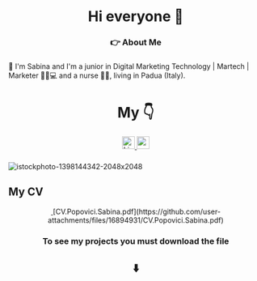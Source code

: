 ###

<h1 align="center">Hi everyone 👋</h1>

###

<h3 align="center">👉 About Me</h3>

###

<p align="left">🔸 I'm Sabina and I'm a junior in Digital Marketing Technology | Martech | Marketer 👩‍💻💻 and a nurse 💉💊, living in Padua (Italy).<br></p>

<h1 align="center">My 👇</h1>

<div align="center">
<a href="https://www.linkedin.com/in/sabina-popovici/" target="_blank">
  <img src="https://img.shields.io/static/v1?message=LinkedIn&logo=linkedin&label=&color=0077B5&logoColor=white&labelColor=&style=for-the-badge" height="25"   
 alt="LinkedIn logo" />
</a>
 <a href="https://www.youtube.com/@sabinapopovici" target="_blank">
  <img src="https://img.shields.io/static/v1?message=Youtube&logo=youtube&label=&color=FF0000&logoColor=white&labelColor=&style=for-the-badge"   
 height="25" alt="youtube logo" />
</a>
</div>

###
![istockphoto-1398144342-2048x2048](https://github.com/user-attachments/assets/483d24c9-3044-4779-88e6-0092fedfd71d)
<h2>My CV</h2>
<div align="center">
<a href="file:///C:/Users/sabys/Downloads/CV.Popovici.Sabina%20(1).pdf" target="_blank">
  <img src="" />
</a>
[CV.Popovici.Sabina.pdf](https://github.com/user-attachments/files/16894931/CV.Popovici.Sabina.pdf)

<h3 align="center">To see my projects you must download the file</h3>
<h2 align="center"> ⬇️ </h2>

